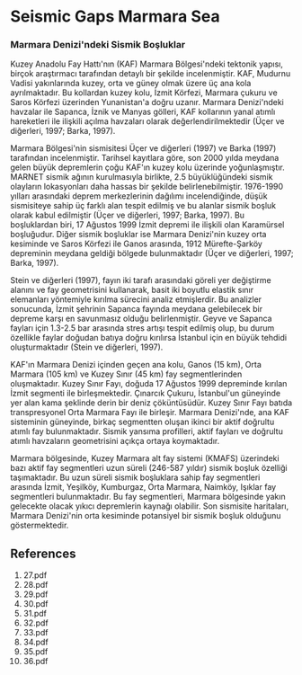 # Seismic Gaps Marmara Sea

### Marmara Denizi'ndeki Sismik Boşluklar

Kuzey Anadolu Fay Hattı'nın (KAF) Marmara Bölgesi'ndeki tektonik yapısı, birçok araştırmacı tarafından detaylı bir şekilde incelenmiştir. KAF, Mudurnu Vadisi yakınlarında kuzey, orta ve güney olmak üzere üç ana kola ayrılmaktadır. Bu kollardan kuzey kolu, İzmit Körfezi, Marmara çukuru ve Saros Körfezi üzerinden Yunanistan'a doğru uzanır. Marmara Denizi'ndeki havzalar ile Sapanca, İznik ve Manyas gölleri, KAF kollarının yanal atımlı hareketleri ile ilişkili açılma havzaları olarak değerlendirilmektedir (Üçer ve diğerleri, 1997; Barka, 1997).

Marmara Bölgesi'nin sismisitesi Üçer ve diğerleri (1997) ve Barka (1997) tarafından incelenmiştir. Tarihsel kayıtlara göre, son 2000 yılda meydana gelen büyük depremlerin çoğu KAF'ın kuzey kolu üzerinde yoğunlaşmıştır. MARNET sismik ağının kurulmasıyla birlikte, 2.5 büyüklüğündeki sismik olayların lokasyonları daha hassas bir şekilde belirlenebilmiştir. 1976-1990 yılları arasındaki deprem merkezlerinin dağılımı incelendiğinde, düşük sismisiteye sahip üç farklı alan tespit edilmiş ve bu alanlar sismik boşluk olarak kabul edilmiştir (Üçer ve diğerleri, 1997; Barka, 1997). Bu boşluklardan biri, 17 Ağustos 1999 İzmit depremi ile ilişkili olan Karamürsel boşluğudur. Diğer sismik boşluklar ise Marmara Denizi'nin kuzey orta kesiminde ve Saros Körfezi ile Ganos arasında, 1912 Mürefte-Şarköy depreminin meydana geldiği bölgede bulunmaktadır (Üçer ve diğerleri, 1997; Barka, 1997).

Stein ve diğerleri (1997), fayın iki tarafı arasındaki göreli yer değiştirme alanını ve fay geometrisini kullanarak, basit iki boyutlu elastik sınır elemanları yöntemiyle kırılma sürecini analiz etmişlerdir. Bu analizler sonucunda, İzmit şehrinin Sapanca fayında meydana gelebilecek bir depreme karşı en savunmasız olduğu belirlenmiştir. Geyve ve Sapanca fayları için 1.3-2.5 bar arasında stres artışı tespit edilmiş olup, bu durum özellikle faylar doğudan batıya doğru kırılırsa İstanbul için en büyük tehdidi oluşturmaktadır (Stein ve diğerleri, 1997).

KAF'ın Marmara Denizi içinden geçen ana kolu, Ganos (15 km), Orta Marmara (105 km) ve Kuzey Sınır (45 km) fay segmentlerinden oluşmaktadır. Kuzey Sınır Fayı, doğuda 17 Ağustos 1999 depreminde kırılan İzmit segmenti ile birleşmektedir. Çınarcık Çukuru, İstanbul'un güneyinde yer alan kama şeklinde derin bir deniz çöküntüsüdür. Kuzey Sınır Fayı batıda transpresyonel Orta Marmara Fayı ile birleşir. Marmara Denizi'nde, ana KAF sisteminin güneyinde, birkaç segmentten oluşan ikinci bir aktif doğrultu atımlı fay bulunmaktadır. Sismik yansıma profilleri, aktif fayları ve doğrultu atımlı havzaların geometrisini açıkça ortaya koymaktadır.

Marmara bölgesinde, Kuzey Marmara alt fay sistemi (KMAFS) üzerindeki bazı aktif fay segmentleri uzun süreli (246-587 yıldır) sismik boşluk özelliği taşımaktadır. Bu uzun süreli sismik boşluklara sahip fay segmentleri arasında İzmit, Yeşilköy, Kumburgaz, Orta Marmara, Naimköy, Işıklar fay segmentleri bulunmaktadır. Bu fay segmentleri, Marmara bölgesinde yakın gelecekte olacak yıkıcı depremlerin kaynağı olabilir. Son sismisite haritaları, Marmara Denizi'nin orta kesiminde potansiyel bir sismik boşluk olduğunu göstermektedir.


## References

1. 27.pdf
2. 28.pdf
3. 29.pdf
4. 30.pdf
5. 31.pdf
6. 32.pdf
7. 33.pdf
8. 34.pdf
9. 35.pdf
10. 36.pdf
